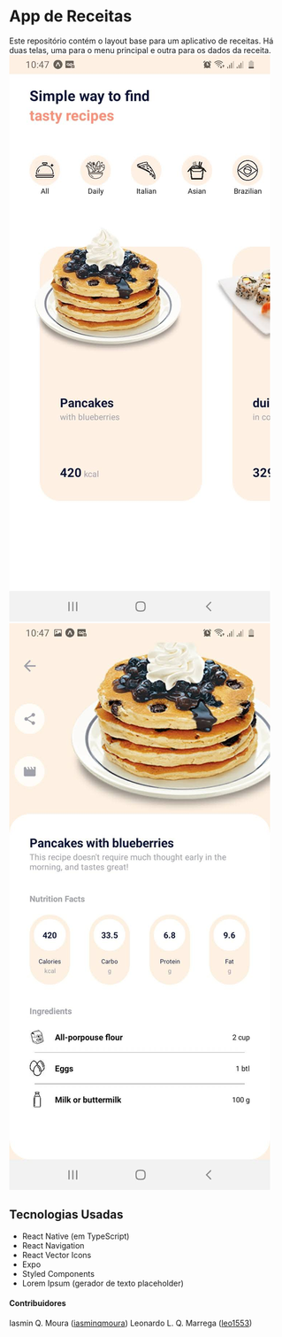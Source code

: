 # App de Receitas
Este repositório contém o layout base para um aplicativo de receitas. Há duas telas, uma para o menu principal e outra para os dados da receita.
![](.github/menu.jpg)
![](.github/receita.jpg)

## Tecnologias Usadas
- React Native (em TypeScript)
- React Navigation
- React Vector Icons
- Expo
- Styled Components
- Lorem Ipsum (gerador de texto placeholder)

#### Contribuidores
Iasmin Q. Moura ([iasminqmoura](http://github.com/iasminqmoura "iasminqmoura"))
Leonardo L. Q. Marrega ([leo1553](http://github.com/leo1553 "leo1553"))
